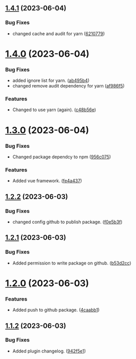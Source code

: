 ## [1.4.1](https://github.com/goffity/semantic-release/compare/v1.4.0...v1.4.1) (2023-06-04)


### Bug Fixes

* changed cache and audit for yarn ([6210779](https://github.com/goffity/semantic-release/commit/621077934ae15046da87d3e92af5ed9963ab44b5))

# [1.4.0](https://github.com/goffity/semantic-release/compare/v1.3.0...v1.4.0) (2023-06-04)


### Bug Fixes

* added ignore list for yarn. ([ab495b4](https://github.com/goffity/semantic-release/commit/ab495b49588d42dbe9530a395f1d6d234b32e4ce))
* changed remove audit dependency for yarn ([af986f5](https://github.com/goffity/semantic-release/commit/af986f585be160d2c9b6e204dadf1e4018571e0e))


### Features

* Changed to use yarn (again). ([c48b56e](https://github.com/goffity/semantic-release/commit/c48b56e19a856924dabef649d7bb12255f8d7183))

# [1.3.0](https://github.com/goffity/semantic-release/compare/v1.2.2...v1.3.0) (2023-06-04)


### Bug Fixes

* Changed package dependcy to npm ([956c075](https://github.com/goffity/semantic-release/commit/956c075602de5ad1974906160004488eff03c44d))


### Features

* Added vue framework. ([fe4a437](https://github.com/goffity/semantic-release/commit/fe4a4378fe733af6aa7be1f511ca27b77cbdf935))

## [1.2.2](https://github.com/goffity/semantic-release/compare/v1.2.1...v1.2.2) (2023-06-03)


### Bug Fixes

* changed config github to publish package. ([f0e5b3f](https://github.com/goffity/semantic-release/commit/f0e5b3ffac9144f9451c6f93c50b601b6f1058fe))

## [1.2.1](https://github.com/goffity/semantic-release/compare/v1.2.0...v1.2.1) (2023-06-03)


### Bug Fixes

* Added permission to write package on github. ([b53d2cc](https://github.com/goffity/semantic-release/commit/b53d2cc3aff58e925ebaf73695098ad8f388f0f2))

# [1.2.0](https://github.com/goffity/semantic-release/compare/v1.1.2...v1.2.0) (2023-06-03)


### Features

* Added push to github package. ([4caabb1](https://github.com/goffity/semantic-release/commit/4caabb1f0b94dd171e992df24966cfbfefe5509c))

## [1.1.2](https://github.com/goffity/semantic-release/compare/v1.1.1...v1.1.2) (2023-06-03)


### Bug Fixes

* Added plugin changelog. ([942f5e1](https://github.com/goffity/semantic-release/commit/942f5e1aaf833c64a525d9fac1e388ea4b86d9c0))
